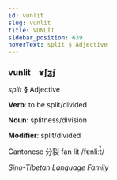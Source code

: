 ```yaml
---
id: vunlit
slug: vunlit
title: VUNLİT
sidebar_position: 639
hoverText: split § Adjective
---
```


### vunlit&emsp;<span kind="abugida">ɤ̃ʃʓ̆ɟ</span>

*split* **§** Adjective

**Verb**: to be split/divided

**Noun**: splitness/division

**Modifier**: split/divided

Cantonese 分裂 fan lit /fɐnliːt̚/

*Sino-Tibetan Language Family*